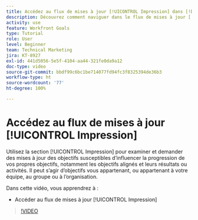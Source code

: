 ```yaml
---
title: Accédez au flux de mises à jour [!UICONTROL Impression] dans [!DNL Goals]
description: Découvrez comment naviguer dans le flux de mises à jour [!UICONTROL Impression] dans [!DNL Goals].
activity: use
feature: Workfront Goals
type: Tutorial
role: User
level: Beginner
team: Technical Marketing
jira: KT-8927
exl-id: 441d5056-5e5f-4104-aa44-321fe0da9a12
doc-type: video
source-git-commit: bbdf99c6bc1be714077fd94fc3f8325394de36b3
workflow-type: ht
source-wordcount: '77'
ht-degree: 100%

---
```


# Accédez au flux de mises à jour [!UICONTROL Impression]

Utilisez la section [!UICONTROL Impression] pour examiner et demander des mises à jour des objectifs susceptibles d’influencer la progression de vos propres objectifs, notamment les objectifs alignés et leurs résultats ou activités. Il peut s’agir d’objectifs vous appartenant, ou appartenant à votre équipe, au groupe ou à l’organisation.

Dans cette vidéo, vous apprendrez à :

* Accéder au flux de mises à jour [!UICONTROL Impression]

>[!VIDEO](https://video.tv.adobe.com/v/335199/?quality=12&learn=on&enablevpops=1)
